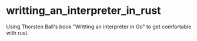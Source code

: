 # writting_an_interpreter_in_rust
Using Thorsten Ball's book "Writting an interpreter in Go" to get comfortable with rust.
